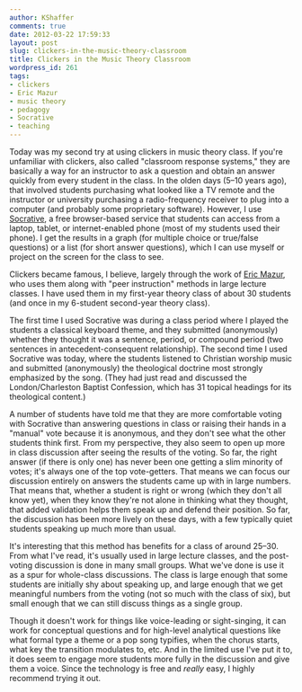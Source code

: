 ```yaml
---
author: KShaffer
comments: true
date: 2012-03-22 17:59:33
layout: post
slug: clickers-in-the-music-theory-classroom
title: Clickers in the Music Theory Classroom
wordpress_id: 261
tags:
- clickers
- Eric Mazur
- music theory
- pedagogy
- Socrative
- teaching
---
```


Today was my second try at using clickers in music theory class. If you're unfamiliar with clickers, also called "classroom response systems," they are basically a way for an instructor to ask a question and obtain an answer quickly from every student in the class. In the olden days (5–10 years ago), that involved students purchasing what looked like a TV remote and the instructor or university purchasing a radio-frequency receiver to plug into a computer (and probably some proprietary software). However, I use [Socrative](http://socrative.com), a free browser-based service that students can access from a laptop, tablet, or internet-enabled phone (most of my students used their phone). I get the results in a graph (for multiple choice or true/false questions) or a list (for short answer questions), which I can use myself or project on the screen for the class to see.

Clickers became famous, I believe, largely through the work of [Eric Mazur](http://mazur.harvard.edu/), who uses them along with "peer instruction" methods in large lecture classes. I have used them in my first-year theory class of about 30 students (and once in my 6-student second-year theory class).

The first time I used Socrative was during a class period where I played the students a classical keyboard theme, and they submitted (anonymously) whether they thought it was a sentence, period, or compound period (two sentences in antecedent-consequent relationship). The second time I used Socrative was today, where the students listened to Christian worship music and submitted (anonymously) the theological doctrine most strongly emphasized by the song. (They had just read and discussed the London/Charleston Baptist Confession, which has 31 topical headings for its theological content.)

A number of students have told me that they are more comfortable voting with Socrative than answering questions in class or raising their hands in a "manual" vote because it is anonymous, and they don't see what the other students think first. From my perspective, they also seem to open up more in class discussion after seeing the results of the voting. So far, the right answer (if there is only one) has never been one getting a slim minority of votes; it's always one of the top vote-getters. That means we can focus our discussion entirely on answers the students came up with in large numbers. That means that, whether a student is right or wrong (which they don't all know yet), when they know they're not alone in thinking what they thought, that added validation helps them speak up and defend their position. So far, the discussion has been more lively on these days, with a few typically quiet students speaking up much more than usual.

It's interesting that this method has benefits for a class of around 25–30. From what I've read, it's usually used in large lecture classes, and the post-voting discussion is done in many small groups. What we've done is use it as a spur for whole-class discussions. The class is large enough that some students are initially shy about speaking up, and large enough that we get meaningful numbers from the voting (not so much with the class of six), but small enough that we can still discuss things as a single group.

Though it doesn't work for things like voice-leading or sight-singing, it can work for conceptual questions and for high-level analytical questions like what formal type a theme or a pop song typifies, when the chorus starts, what key the transition modulates to, etc. And in the limited use I've put it to, it does seem to engage more students more fully in the discussion and give them a voice. Since the technology is free and _really_ easy, I highly recommend trying it out.
